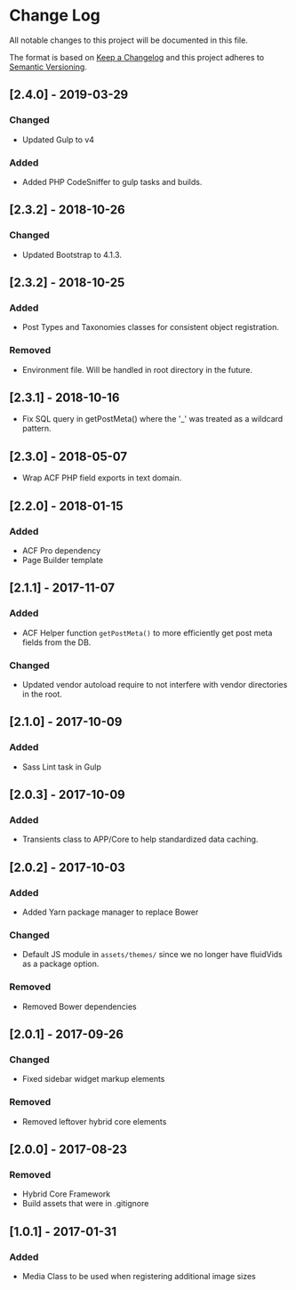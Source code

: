 # Change Log
All notable changes to this project will be documented in this file.

The format is based on [Keep a Changelog](http://keepachangelog.com/)
and this project adheres to [Semantic Versioning](http://semver.org/).

## [2.4.0] - 2019-03-29
### Changed
- Updated Gulp to v4

### Added
- Added PHP CodeSniffer to gulp tasks and builds.

## [2.3.2] - 2018-10-26
### Changed
- Updated Bootstrap to 4.1.3.

## [2.3.2] - 2018-10-25
### Added
- Post Types and Taxonomies classes for consistent object registration.

### Removed
- Environment file. Will be handled in root directory in the future.

## [2.3.1] - 2018-10-16
- Fix SQL query in getPostMeta() where the '_' was treated as a wildcard pattern.

## [2.3.0] - 2018-05-07
- Wrap ACF PHP field exports in text domain.

## [2.2.0] - 2018-01-15
### Added
- ACF Pro dependency
- Page Builder template

## [2.1.1] - 2017-11-07
### Added
- ACF Helper function `getPostMeta()` to more efficiently get post meta fields from the DB.

### Changed
- Updated vendor autoload require to not interfere with vendor directories in the root.

## [2.1.0] - 2017-10-09
### Added
- Sass Lint task in Gulp

## [2.0.3] - 2017-10-09
### Added
- Transients class to APP/Core to help standardized data caching.

## [2.0.2] - 2017-10-03
### Added
- Added Yarn package manager to replace Bower

### Changed
- Default JS module in `assets/themes/` since we no longer have fluidVids as a package option.

### Removed
- Removed Bower dependencies

## [2.0.1] - 2017-09-26
### Changed
- Fixed sidebar widget markup elements

### Removed
- Removed leftover hybrid core elements

## [2.0.0] - 2017-08-23
### Removed
- Hybrid Core Framework
- Build assets that were in .gitignore

## [1.0.1] - 2017-01-31
### Added
- Media Class to be used when registering additional image sizes

